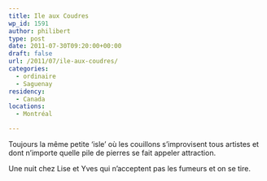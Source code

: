 ```yaml
---
title: Ile aux Coudres
wp_id: 1591
author: philibert
type: post
date: 2011-07-30T09:20:00+00:00
draft: false
url: /2011/07/ile-aux-coudres/
categories:
  - ordinaire
  - Saguenay
residency:
  - Canada
locations:
  - Montréal

---
```

Toujours la même petite &lsquo;isle&rsquo; où les couillons s&rsquo;improvisent tous artistes et dont n&rsquo;importe quelle pile de pierres se fait appeler attraction.

Une nuit chez Lise et Yves qui n&rsquo;acceptent pas les fumeurs et on se tire.